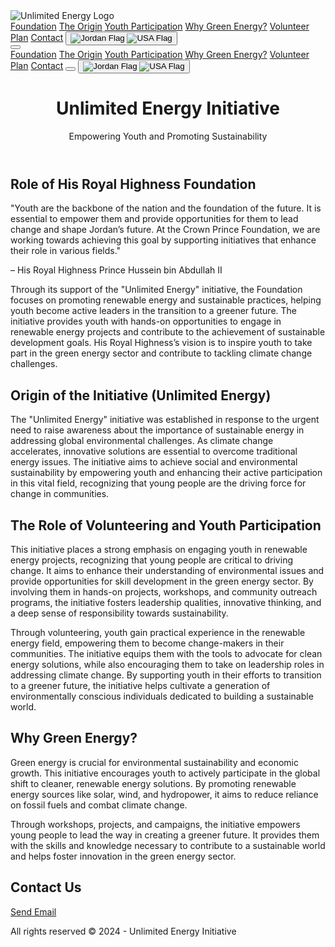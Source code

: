 <html lang="en">
<head>
    <meta charset="UTF-8">
    <meta name="viewport" content="width=device-width, initial-scale=1.0">
    <title>Unlimited Energy</title>
    <script src="https://cdn.tailwindcss.com"></script>
    <link rel="stylesheet" href="https://cdnjs.cloudflare.com/ajax/libs/font-awesome/5.15.3/css/all.min.css">
</head>
<body class="bg-gray-100 text-gray-800">

<!-- Top Navigation Bar -->
<nav class="fixed top-0 left-0 w-full bg-blue-800 text-white flex justify-between items-center p-4 z-50">
    <img src="https://assets.onecompiler.app/42r523uca/42tzejh5t/profile-240701193019IU18T.png" alt="Unlimited Energy Logo" class="h-10">
    <div class="hidden md:flex space-x-4">
        <a href="#foundation-section" class="hover:bg-blue-700 p-2 rounded scroll-link">Foundation</a>
        <a href="#origin-section" class="hover:bg-blue-700 p-2 rounded scroll-link">The Origin</a>
        <a href="#youth-participation" class="hover:bg-blue-700 p-2 rounded scroll-link">Youth Participation</a>
        <a href="#green-energy" class="hover:bg-blue-700 p-2 rounded scroll-link">Why Green Energy?</a>
        <a href="#volunteer-plan" class="hover:bg-blue-700 p-2 rounded scroll-link">Volunteer Plan</a>
        <a href="#contact" class="hover:bg-blue-700 p-2 rounded scroll-link">Contact</a>
        <button id="language-toggle" class="hover:bg-blue-700 p-2 rounded flex items-center">
            <img src="https://assets.onecompiler.app/42wttk5ev/434w35dzt/Flag_of_Jordan.svg.png" alt="Jordan Flag" class="h-5 w-5 mr-2">
            <img src="https://upload.wikimedia.org/wikipedia/commons/thumb/a/a4/Flag_of_the_United_States.svg/32px-Flag_of_the_United_States.svg.png" alt="USA Flag" class="h-5 w-5">
        </button>
    </div>
    <div class="md:hidden">
        <button id="menu-button" class="text-white focus:outline-none">
            <i class="fas fa-bars"></i>
        </button>
    </div>
</nav>

<!-- Mobile Menu -->
<div id="mobile-menu" class="fixed top-0 left-0 w-full h-full bg-blue-800 text-white flex flex-col items-center justify-center space-y-4 hidden z-40">
    <a href="#foundation-section" class="hover:bg-blue-700 p-2 rounded scroll-link">Foundation</a>
    <a href="#origin-section" class="hover:bg-blue-700 p-2 rounded scroll-link">The Origin</a>
    <a href="#youth-participation" class="hover:bg-blue-700 p-2 rounded scroll-link">Youth Participation</a>
    <a href="#green-energy" class="hover:bg-blue-700 p-2 rounded scroll-link">Why Green Energy?</a>
    <a href="#volunteer-plan" class="hover:bg-blue-700 p-2 rounded scroll-link">Volunteer Plan</a>
    <a href="#contact" class="hover:bg-blue-700 p-2 rounded scroll-link">Contact</a>
    <button id="close-menu-button" class="text-white focus:outline-none">
        <i class="fas fa-times"></i>
    </button>
    <button id="mobile-language-toggle" class="hover:bg-blue-700 p-2 rounded flex items-center">
        <img src="https://assets.onecompiler.app/42wttk5ev/434w35dzt/Flag_of_Jordan.svg.png" alt="Jordan Flag" class="h-5 w-5 mr-2">
        <img src="https://upload.wikimedia.org/wikipedia/commons/thumb/a/a4/Flag_of_the_United_States.svg/32px-Flag_of_the_United_States.svg.png" alt="USA Flag" class="h-5 w-5">
    </button>
</div>

<!-- Header Section with Background Image -->
<header class="relative w-full h-screen bg-cover bg-center" style="background-image: url('https://assets.onecompiler.app/42wttk5ev/434phag8s/UNLIMITED%20ENERGY.jpg');">
    <div class="absolute inset-0 bg-black opacity-50"></div>
    <div class="absolute inset-0 flex flex-col justify-center items-center text-center text-white z-10">
        <h1 class="text-4xl md:text-6xl font-bold" data-en="Unlimited Energy Initiative" data-ar="مبادرة طاقة بلا حدود">Unlimited Energy Initiative</h1>
        <p class="mt-4 text-lg md:text-2xl" data-en="Empowering Youth and Promoting Sustainability" data-ar="تمكين الشباب وتعزيز الاستدامة">Empowering Youth and Promoting Sustainability</p>
    </div>
</header>

<!-- Foundation Section with Background Image -->
<section id="foundation-section" class="relative py-20 bg-cover bg-center text-white" style="background-image: url('https://assets.onecompiler.app/42r523uca/434p59yys/1D1A5517-min-1-e1709019652743.jpg'); top: 10px;">
    <div class="absolute inset-0 bg-black opacity-50"></div>
    <div class="relative z-10 text-center max-w-3xl mx-auto">
        <h2 class="text-3xl md:text-4xl font-bold mb-6" data-en="Role of His Royal Highness Foundation" data-ar="دور مؤسسة صاحب السمو الملكي">Role of His Royal Highness Foundation</h2>
        <p class="text-lg md:text-xl mb-4" data-en='"Youth are the backbone of the nation and the foundation of the future. It is essential to empower them and provide opportunities for them to lead change and shape Jordan’s future. At the Crown Prince Foundation, we are working towards achieving this goal by supporting initiatives that enhance their role in various fields."' data-ar='"الشباب هم العمود الفقري للأمة وأساس المستقبل. من الضروري تمكينهم وتوفير الفرص لهم لقيادة التغيير وتشكيل مستقبل الأردن. في مؤسسة ولي العهد، نعمل على تحقيق هذا الهدف من خلال دعم المبادرات التي تعزز دورهم في مختلف المجالات."'>
            "Youth are the backbone of the nation and the foundation of the future. It is essential to empower them and provide opportunities for them to lead change and shape Jordan’s future. At the Crown Prince Foundation, we are working towards achieving this goal by supporting initiatives that enhance their role in various fields."
        </p>
        <p class="italic mb-6" data-en="– His Royal Highness Prince Hussein bin Abdullah II" data-ar="– صاحب السمو الملكي الأمير حسين بن عبد الله الثاني">– His Royal Highness Prince Hussein bin Abdullah II</p>
        <p class="text-lg md:text-xl" data-en="Through its support of the 'Unlimited Energy' initiative, the Foundation focuses on promoting renewable energy and sustainable practices, helping youth become active leaders in the transition to a greener future. The initiative provides youth with hands-on opportunities to engage in renewable energy projects and contribute to the achievement of sustainable development goals. His Royal Highness’s vision is to inspire youth to take part in the green energy sector and contribute to tackling climate change challenges." data-ar="من خلال دعمها لمبادرة 'طاقة بلا حدود'، تركز المؤسسة على تعزيز الطاقة المتجددة والممارسات المستدامة، مما يساعد الشباب على أن يصبحوا قادة نشطين في الانتقال إلى مستقبل أكثر خضرة. توفر المبادرة للشباب فرصًا عملية للمشاركة في مشاريع الطاقة المتجددة والمساهمة في تحقيق أهداف التنمية المستدامة. رؤية صاحب السمو الملكي هي إلهام الشباب للمشاركة في قطاع الطاقة الخضراء والمساهمة في مواجهة تحديات تغير المناخ.">
            Through its support of the "Unlimited Energy" initiative, the Foundation focuses on promoting renewable energy and sustainable practices, helping youth become active leaders in the transition to a greener future. The initiative provides youth with hands-on opportunities to engage in renewable energy projects and contribute to the achievement of sustainable development goals. His Royal Highness’s vision is to inspire youth to take part in the green energy sector and contribute to tackling climate change challenges.
        </p>
    </div>
</section>

<!-- Origin Section -->
<section id="origin-section" class="relative py-20 bg-cover bg-center text-white" style="background-image: url('https://assets.onecompiler.app/42wttk5ev/434phag8s/5.jpg'); top: 10px;">
    <div class="absolute inset-0 bg-black opacity-50"></div>
    <div class="relative z-10 text-center max-w-3xl mx-auto">
        <h2 class="text-3xl md:text-4xl font-bold mb-6" data-en="Origin of the Initiative (Unlimited Energy)" data-ar="أصل المبادرة (طاقة بلا حدود)">Origin of the Initiative (Unlimited Energy)</h2>
        <p class="text-lg md:text-xl" data-en="The 'Unlimited Energy' initiative was established in response to the urgent need to raise awareness about the importance of sustainable energy in addressing global environmental challenges. As climate change accelerates, innovative solutions are essential to overcome traditional energy issues. The initiative aims to achieve social and environmental sustainability by empowering youth and enhancing their active participation in this vital field, recognizing that young people are the driving force for change in communities." data-ar="تم إنشاء مبادرة 'طاقة بلا حدود' استجابةً للحاجة الملحة لزيادة الوعي بأهمية الطاقة المستدامة في معالجة التحديات البيئية العالمية. مع تسارع تغير المناخ، تعتبر الحلول المبتكرة ضرورية للتغلب على مشاكل الطاقة التقليدية. تهدف المبادرة إلى تحقيق الاستدامة الاجتماعية والبيئية من خلال تمكين الشباب وتعزيز مشاركتهم الفعالة في هذا المجال الحيوي، مع الاعتراف بأن الشباب هم القوة الدافعة للتغيير في المجتمعات.">
            The "Unlimited Energy" initiative was established in response to the urgent need to raise awareness about the importance of sustainable energy in addressing global environmental challenges. As climate change accelerates, innovative solutions are essential to overcome traditional energy issues. The initiative aims to achieve social and environmental sustainability by empowering youth and enhancing their active participation in this vital field, recognizing that young people are the driving force for change in communities.
        </p>
    </div>
</section>

<!-- Youth Participation Section with Background Image -->
<section id="youth-participation" class="relative py-20 bg-cover bg-center text-white" style="background-image: url('https://assets.onecompiler.app/42r523uca/434p59yys/4.jpg'); top: 10px;">
    <div class="absolute inset-0 bg-black opacity-50"></div>
    <div class="relative z-10 text-center max-w-3xl mx-auto">
        <h2 class="text-3xl md:text-4xl font-bold mb-6" data-en="The Role of Volunteering and Youth Participation" data-ar="دور التطوع ومشاركة الشباب">The Role of Volunteering and Youth Participation</h2>
        <p class="text-lg md:text-xl mb-4" data-en="This initiative places a strong emphasis on engaging youth in renewable energy projects, recognizing that young people are critical to driving change. It aims to enhance their understanding of environmental issues and provide opportunities for skill development in the green energy sector. By involving them in hands-on projects, workshops, and community outreach programs, the initiative fosters leadership qualities, innovative thinking, and a deep sense of responsibility towards sustainability." data-ar="تركز هذه المبادرة بشكل كبير على إشراك الشباب في مشاريع الطاقة المتجددة، مع الاعتراف بأن الشباب هم العامل الحاسم في دفع التغيير. تهدف إلى تعزيز فهمهم للقضايا البيئية وتوفير فرص لتطوير المهارات في قطاع الطاقة الخضراء. من خلال إشراكهم في مشاريع عملية وورش عمل وبرامج توعية مجتمعية، تعزز المبادرة صفات القيادة والتفكير الابتكاري والشعور العميق بالمسؤولية تجاه الاستدامة.">
            This initiative places a strong emphasis on engaging youth in renewable energy projects, recognizing that young people are critical to driving change. It aims to enhance their understanding of environmental issues and provide opportunities for skill development in the green energy sector. By involving them in hands-on projects, workshops, and community outreach programs, the initiative fosters leadership qualities, innovative thinking, and a deep sense of responsibility towards sustainability.
        </p>
        <p class="text-lg md:text-xl" data-en="Through volunteering, youth gain practical experience in the renewable energy field, empowering them to become change-makers in their communities. The initiative equips them with the tools to advocate for clean energy solutions, while also encouraging them to take on leadership roles in addressing climate change. By supporting youth in their efforts to transition to a greener future, the initiative helps cultivate a generation of environmentally conscious individuals dedicated to building a sustainable world." data-ar="من خلال التطوع، يكتسب الشباب خبرة عملية في مجال الطاقة المتجددة، مما يمكنهم من أن يصبحوا صناع تغيير في مجتمعاتهم. تزودهم المبادرة بالأدوات اللازمة للدفاع عن حلول الطاقة النظيفة، بينما تشجعهم أيضًا على تولي أدوار قيادية في معالجة تغير المناخ. من خلال دعم الشباب في جهودهم للانتقال إلى مستقبل أكثر خضرة، تساعد المبادرة في تنمية جيل من الأفراد الواعيين بيئيًا المكرسين لبناء عالم مستدام.">
            Through volunteering, youth gain practical experience in the renewable energy field, empowering them to become change-makers in their communities. The initiative equips them with the tools to advocate for clean energy solutions, while also encouraging them to take on leadership roles in addressing climate change. By supporting youth in their efforts to transition to a greener future, the initiative helps cultivate a generation of environmentally conscious individuals dedicated to building a sustainable world.
        </p>
    </div>
</section>

<!-- Green Energy Section with Background Image -->
<section id="green-energy" class="relative py-20 bg-cover bg-center text-white" style="background-image: url('https://assets.onecompiler.app/42r523uca/434p59yys/2.jpg'); top: 10px;">
    <div class="absolute inset-0 bg-black opacity-50"></div>
    <div class="relative z-10 text-center max-w-3xl mx-auto">
        <h2 class="text-3xl md:text-4xl font-bold mb-6" data-en="Why Green Energy?" data-ar="لماذا الطاقة الخضراء؟">Why Green Energy?</h2>
        <p class="text-lg md:text-xl mb-4" data-en="Green energy is crucial for environmental sustainability and economic growth. This initiative encourages youth to actively participate in the global shift to cleaner, renewable energy solutions. By promoting renewable energy sources like solar, wind, and hydropower, it aims to reduce reliance on fossil fuels and combat climate change." data-ar="الطاقة الخضراء ضرورية للاستدامة البيئية والنمو الاقتصادي. تشجع هذه المبادرة الشباب على المشاركة الفعالة في التحول العالمي نحو حلول الطاقة المتجددة الأنظف. من خلال الترويج لمصادر الطاقة المتجددة مثل الطاقة الشمسية والرياح والطاقة المائية، تهدف إلى تقليل الاعتماد على الوقود الأحفوري ومكافحة تغير المناخ.">
            Green energy is crucial for environmental sustainability and economic growth. This initiative encourages youth to actively participate in the global shift to cleaner, renewable energy solutions. By promoting renewable energy sources like solar, wind, and hydropower, it aims to reduce reliance on fossil fuels and combat climate change.
        </p>
        <p class="text-lg md:text-xl" data-en="Through workshops, projects, and campaigns, the initiative empowers young people to lead the way in creating a greener future. It provides them with the skills and knowledge necessary to contribute to a sustainable world and helps foster innovation in the green energy sector." data-ar="من خلال ورش العمل والمشاريع والحملات، تمكّن المبادرة الشباب من قيادة الطريق نحو مستقبل أكثر خضرة. تزودهم بالمهارات والمعرفة اللازمة للمساهمة في عالم مستدام وتساعد في تعزيز الابتكار في قطاع الطاقة الخضراء.">
            Through workshops, projects, and campaigns, the initiative empowers young people to lead the way in creating a greener future. It provides them with the skills and knowledge necessary to contribute to a sustainable world and helps foster innovation in the green energy sector.
        </p>
    </div>
</section>

<!-- Contact Section -->
<section id="contact" class="py-20 bg-gray-100 text-center">
    <h2 class="text-3xl md:text-4xl font-bold text-blue-800 mb-6" data-en="Contact Us" data-ar="اتصل بنا">Contact Us</h2>
    <a href="mailto:energyunlimitedfh@gmail.com" class="bg-blue-800 text-white py-3 px-6 rounded hover:bg-blue-700 transition duration-300" data-en="Send Email" data-ar="إرسال بريد إلكتروني">Send Email</a>
</section>

<!-- Footer Section -->
<footer class="bg-blue-800 text-white py-4 text-center">
    <p data-en="All rights reserved © 2024 - Unlimited Energy Initiative" data-ar="جميع الحقوق محفوظة © 2024 - مبادرة طاقة بلا حدود">All rights reserved © 2024 - Unlimited Energy Initiative</p>
</footer>

<script>
    const menuButton = document.getElementById('menu-button');
    const closeMenuButton = document.getElementById('close-menu-button');
    const mobileMenu = document.getElementById('mobile-menu');

    menuButton.addEventListener('click', () => {
        mobileMenu.classList.remove('hidden');
    });

    closeMenuButton.addEventListener('click', () => {
        mobileMenu.classList.add('hidden');
    });

    // Close mobile menu when a link is clicked
    document.querySelectorAll('#mobile-menu a').forEach(link => {
        link.addEventListener('click', () => {
            mobileMenu.classList.add('hidden');
        });
    });

    // Language toggle functionality
